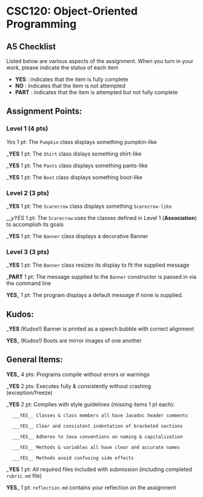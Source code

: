 # CSC120: Object-Oriented Programming
## A5 Checklist

Listed below are various aspects of the assignment.  When you turn in your work, please indicate the status of each item

- **YES** : indicates that the item is fully complete
- **NO** : indicates that the item is not attempted
- **PART** : indicates that the item is attempted but not fully complete


## Assignment Points:

### Level 1 (4 pts)

_Yes_ 1 pt: The `Pumpkin` class displays something pumpkin-like

___YES__ 1 pt: The `Shirt` class dislays something shirt-like

___YES__ 1 pt: The `Pants` class displays something pants-like

___YES__ 1 pt: The `Boot` class displays something boot-like

### Level 2 (3 pts)

___YES__ 1 pt: The `Scarecrow` class displays something `Scarecrow-like`

___yYES_ 1 pt: The `Scarecrow` uses the classes defined in Level 1 (**Association**) to accomplish its goals

___YES__ 1 pt: The `Banner` class displays a decorative Banner

### Level 3 (3 pts)

___YES__ 1 pt: The `Banner` class resizes its display to fit the supplied message

___PART__ 1 pt: The message supplied to the `Banner` constructor is passed in via the command line

__YES___ 1 pt: The program displays a default message if none is supplied.

## Kudos:

___YES__ (Kudos!) Banner is printed as a speech bubble with correct alignment

__YES___ (Kudos!) Boots are mirror images of one another



## General Items:

__YES___ 4 pts: Programs compile without errors or warnings

___YES__ 2 pts: Executes fully & consistently without crashing (exception/freeze)

___YES__ 2 pt: Complies with style guidelines (missing items 1 pt each):

      ___YES__ Classes & class members all have Javadoc header comments

      ___YES__ Clear and consistent indentation of bracketed sections

      ___YES__ Adheres to Java conventions on naming & capitalization

      ___YES__ Methods & variables all have clear and accurate names

      ___YES__ Methods avoid confusing side effects

___YES__ 1 pt: All required files included with submission (including completed `rubric.md` file)

__YES___ 1 pt: `reflection.md` contains your reflection on the assignment
